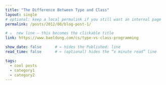```yaml
---
title: "The Difference Between Type and Class"
layout: single
# optional: keep a local permalink if you still want an internal page
permalink: /posts/2012/08/blog-post-1/

# ↓  new line — this becomes the clickable title
link: https://www.baeldung.com/cs/type-vs-class-programming

show_date: false      # ← hides the Published: line
read_time: false      # ← (optional) hides the “x minute read” line

tags:
  - cool posts
  - category1
  - category2
---
```

